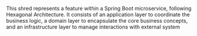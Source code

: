This shred represents a feature within a Spring Boot microservice, following Hexagonal Architecture. It consists of an application layer to coordinate the business logic, a domain layer to encapsulate the core business concepts, and an infrastructure layer to manage interactions with external system